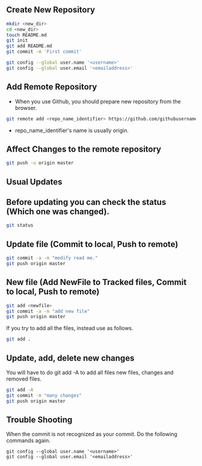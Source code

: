 Create New Repository
---------------------

``` bash
mkdir <new_dir>
cd <new_dir>
touch README.md
git init
git add README.md
git commit -m 'First commit'

git config --global user.name '<username>'
git config --global user.email '<emailaddress>'
```


Add Remote Repository
---------------------
* When you use Github, you should prepare new repository from the browser.
``` bash
git remote add <repo_name_identifier> https://github.com/githubusername/reponame.git
```
* repo_name_identifier's name is usually origin.


Affect Changes to the remote repository
---------------------------------------
``` bash
git push -u origin master
```


Usual Updates
-------------
## Before updating you can check the status (Which one was changed).
``` bash
git status
```

## Update file (Commit to local, Push to remote)
``` bash
git commit -a -m "modify read me."
git push origin master
```

## New file (Add NewFile to Tracked files, Commit to local, Push to remote)
``` bash
git add <newfile>
git commit -a -m "add new file"
git push origin master
```

If you try to add all the files, instead use as follows.
``` bash
git add .
```

## Update, add, delete new changes
You will have to do git add -A to add all files new files, changes and removed files. 
``` bash
git add -A
git commit -m "many changes"
git push origin master
```



Trouble Shooting
----------------

When the commit is not recognized as your commit. Do the following commands again.
```
git config --global user.name '<username>'
git config --global user.email '<emailaddress>'
```

